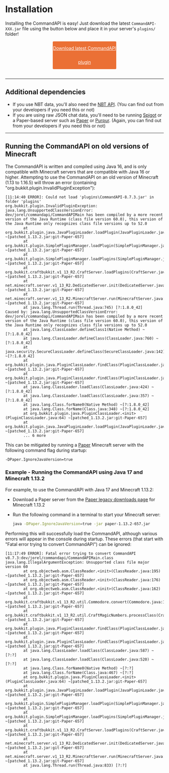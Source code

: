 # Installation

Installing the CommandAPI is easy! Just download the latest `CommandAPI-XXX.jar` file using the button below and place it in your server's `plugins/` folder!

<br>

<a href="https://github.com/JorelAli/CommandAPI/releases/latest" style="
background-color:#EB7035;
border-radius:3px;
color:#ffffff;
display:block;
line-height:44px;
text-align:center;
width:40%;
margin-top: -30px;
margin-bottom: 30px;
margin-left:auto;
margin-right: auto;">Download latest CommandAPI plugin</a>

-----

## Additional dependencies

- If you use NBT data, you'll also need the [NBT API](https://www.spigotmc.org/resources/nbt-api.7939/). (You can find out from your developers if you need this or not)
- If you are using raw JSON chat data, you'll need to be running [Spigot](https://www.spigotmc.org/wiki/about-spigot/) or a Paper-based server such as [Paper](https://papermc.io/) or [Purpur](https://purpurmc.org/). (Again, you can find out from your developers if you need this or not)

-----

## Running the CommandAPI on old versions of Minecraft

The CommandAPI is written and compiled using Java 16, and is only compatible with Minecraft servers that are compatible with Java 16 or higher. Attempting to use the CommandAPI on an old version of Minecraft (1.13 to 1.16.5) will throw an error (containing "org.bukkit.plugin.InvalidPluginException"):

```log
[11:14:40 ERROR]: Could not load 'plugins\CommandAPI-8.7.3.jar' in folder 'plugins'
org.bukkit.plugin.InvalidPluginException: java.lang.UnsupportedClassVersionError: dev/jorel/commandapi/CommandAPIMain has been compiled by a more recent version of the Java Runtime (class file version 60.0), this version of the Java Runtime only recognizes class file versions up to 52.0
        at org.bukkit.plugin.java.JavaPluginLoader.loadPlugin(JavaPluginLoader.java:138) ~[patched_1.13.2.jar:git-Paper-657]
        at org.bukkit.plugin.SimplePluginManager.loadPlugin(SimplePluginManager.java:334) ~[patched_1.13.2.jar:git-Paper-657]
        at org.bukkit.plugin.SimplePluginManager.loadPlugins(SimplePluginManager.java:255) ~[patched_1.13.2.jar:git-Paper-657]
        at org.bukkit.craftbukkit.v1_13_R2.CraftServer.loadPlugins(CraftServer.java:331) ~[patched_1.13.2.jar:git-Paper-657]
        at net.minecraft.server.v1_13_R2.DedicatedServer.init(DedicatedServer.java:235) ~[patched_1.13.2.jar:git-Paper-657]
        at net.minecraft.server.v1_13_R2.MinecraftServer.run(MinecraftServer.java:787) ~[patched_1.13.2.jar:git-Paper-657]
        at java.lang.Thread.run(Thread.java:745) [?:1.8.0_42]
Caused by: java.lang.UnsupportedClassVersionError: dev/jorel/commandapi/CommandAPIMain has been compiled by a more recent version of the Java Runtime (class file version 60.0), this version of the Java Runtime only recognizes class file versions up to 52.0
        at java.lang.ClassLoader.defineClass1(Native Method) ~[?:1.8.0_42]
        at java.lang.ClassLoader.defineClass(ClassLoader.java:760) ~[?:1.8.0_42]
        at java.security.SecureClassLoader.defineClass(SecureClassLoader.java:142) ~[?:1.8.0_42]
        at org.bukkit.plugin.java.PluginClassLoader.findClass(PluginClassLoader.java:136) ~[patched_1.13.2.jar:git-Paper-657]
        at org.bukkit.plugin.java.PluginClassLoader.findClass(PluginClassLoader.java:86) ~[patched_1.13.2.jar:git-Paper-657]
        at java.lang.ClassLoader.loadClass(ClassLoader.java:424) ~[?:1.8.0_42]
        at java.lang.ClassLoader.loadClass(ClassLoader.java:357) ~[?:1.8.0_42]
        at java.lang.Class.forName0(Native Method) ~[?:1.8.0_42]
        at java.lang.Class.forName(Class.java:348) ~[?:1.8.0_42]
        at org.bukkit.plugin.java.PluginClassLoader.<init>(PluginClassLoader.java:64) ~[patched_1.13.2.jar:git-Paper-657]
        at org.bukkit.plugin.java.JavaPluginLoader.loadPlugin(JavaPluginLoader.java:134) ~[patched_1.13.2.jar:git-Paper-657]
        ... 6 more
```

This can be mitigated by running a [Paper](https://papermc.io/) Minecraft server with the following command flag during startup:

```sh
-DPaper.IgnoreJavaVersion=true
```

<div class="example">

### Example - Running the CommandAPI using Java 17 and Minecraft 1.13.2

For example, to use the CommandAPI with Java 17 and Minecraft 1.13.2:

- Download a Paper server from the [Paper legacy downloads page](https://papermc.io/legacy) for Minecraft 1.13.2
- Run the following command in a terminal to start your Minecraft server:

  ```sh
  java -DPaper.IgnoreJavaVersion=true -jar paper-1.13.2-657.jar
  ```

</div>

Performing this will successfully load the CommandAPI, although various errors will appear in the console during startup. These errors (that start with "Fatal error trying to convert CommandAPI") can be ignored:

```log
[11:17:49 ERROR]: Fatal error trying to convert CommandAPI v8.7.3:dev/jorel/commandapi/CommandAPIMain.class
java.lang.IllegalArgumentException: Unsupported class file major version 60
        at org.objectweb.asm.ClassReader.<init>(ClassReader.java:195) ~[patched_1.13.2.jar:git-Paper-657]
        at org.objectweb.asm.ClassReader.<init>(ClassReader.java:176) ~[patched_1.13.2.jar:git-Paper-657]
        at org.objectweb.asm.ClassReader.<init>(ClassReader.java:162) ~[patched_1.13.2.jar:git-Paper-657]
        at org.bukkit.craftbukkit.v1_13_R2.util.Commodore.convert(Commodore.java:170) ~[patched_1.13.2.jar:git-Paper-657]
        at org.bukkit.craftbukkit.v1_13_R2.util.CraftMagicNumbers.processClass(CraftMagicNumbers.java:238) ~[patched_1.13.2.jar:git-Paper-657]
        at org.bukkit.plugin.java.PluginClassLoader.findClass(PluginClassLoader.java:113) ~[patched_1.13.2.jar:git-Paper-657]
        at org.bukkit.plugin.java.PluginClassLoader.findClass(PluginClassLoader.java:86) ~[patched_1.13.2.jar:git-Paper-657]
        at java.lang.ClassLoader.loadClass(ClassLoader.java:587) ~[?:?]
        at java.lang.ClassLoader.loadClass(ClassLoader.java:520) ~[?:?]
        at java.lang.Class.forName0(Native Method) ~[?:?]
        at java.lang.Class.forName(Class.java:467) ~[?:?]
        at org.bukkit.plugin.java.PluginClassLoader.<init>(PluginClassLoader.java:64) ~[patched_1.13.2.jar:git-Paper-657]
        at org.bukkit.plugin.java.JavaPluginLoader.loadPlugin(JavaPluginLoader.java:134) ~[patched_1.13.2.jar:git-Paper-657]
        at org.bukkit.plugin.SimplePluginManager.loadPlugin(SimplePluginManager.java:334) ~[patched_1.13.2.jar:git-Paper-657]
        at org.bukkit.plugin.SimplePluginManager.loadPlugins(SimplePluginManager.java:255) ~[patched_1.13.2.jar:git-Paper-657]
        at org.bukkit.craftbukkit.v1_13_R2.CraftServer.loadPlugins(CraftServer.java:331) ~[patched_1.13.2.jar:git-Paper-657]
        at net.minecraft.server.v1_13_R2.DedicatedServer.init(DedicatedServer.java:235) ~[patched_1.13.2.jar:git-Paper-657]
        at net.minecraft.server.v1_13_R2.MinecraftServer.run(MinecraftServer.java:787) ~[patched_1.13.2.jar:git-Paper-657]
        at java.lang.Thread.run(Thread.java:833) [?:?]
```
